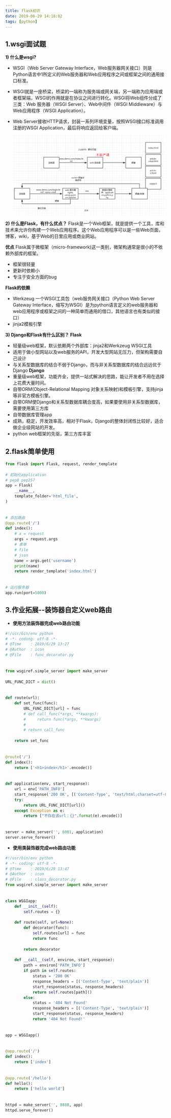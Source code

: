 ```yaml
---
title: flask初识
date: 2019-06-29 14:18:02
tags: [python]
---
```

## 1.wsgi面试题
**1) 什么是wsgi?**
- WSGI（Web Server Gateway Interface，Web服务器网关接口）则是Python语言中1所定义的Web服务器和Web应用程序之间或框架之间的通用接口标准。

- WSGI就是一座桥梁，桥梁的一端称为服务端或网关端，另一端称为应用端或者框架端，WSGI的作用就是在协议之间进行转化。WSGI将Web组件分成了三类：Web 服务器（WSGI Server）、Web中间件（WSGI Middleware）与Web应用程序（WSGI Application）。

- Web Server接收HTTP请求，封装一系列环境变量，按照WSGI接口标准调用注册的WSGI Application，最后将响应返回给客户端。

  <!-- more -->

  ![img](/img/python/flask/wsgi.png)

**2) 什么是Flask，有什么优点？**
Flask是一个Web框架，就是提供一个工具，库和技术来允许你构建一个Web应用程序。这个Web应用程序可以是一些Web页面，博客，wiki，基于Web的日里应用或商业网站。

**优点**
Flask属于微框架（micro-framework)这一类别，微架构通常是很小的不依赖外部库的框架。 

- 框架很轻量 
- 更新时依赖小 
- 专注于安全方面的bug

**Flask的依赖**
- Werkzeug 一个WSGI工具包（web服务网关接口（Python Web Server Gateway Interface，缩写为WSGI）是为python语言定义的web服务器和web应用程序或框架之间的一种简单而通用的借口，其他语言也有类似的接口）
- jinja2模板引擎

**3) Django和Flask有什么区别？**
**Flask**
- 轻量级web框架，默认依赖两个外部库：jinja2和Werkzeug WSGI工具
- 适用于做小型网站以及web服务的API，开发大型网站无压力，但架构需要自己设计
- 与关系型数据库的结合不弱于Django，而与非关系型数据库的结合远远优于Django
**Django**
- 重量级web框架，功能齐全，提供一站式解决的思路，能让开发者不用在选择上花费大量时间。
- 自带ORM(Object-Relational Mapping 对象关系映射)和模板引擎，支持jinja等非官方模板引擎。
- 自带ORM使Django和关系型数据库耦合度高，如果要使用非关系型数据库，需要使用第三方库
- 自带数据库管理app
- 成熟，稳定，开发效率高，相对于Flask，Django的整体封闭性比较好，适合做企业级网站的开发。
- python web框架的先驱，第三方库丰富
	
## 2.flask简单使用
```python
from flask import Flask, request, render_template

# 初始化application
# pep8 pep257
app = Flask(
    __name__,
    template_folder='html_file',
)


# 添加路由
@app.route('/')
def index():
    # a = request
    args = request.args
    # 表单
    # file
    # json
    name = args.get('username')
    print(name)
    return render_template('index.html')


# 运行服务器
app.run(port=5000)
```

## 3.作业拓展--装饰器自定义web路由
- **使用方法装饰器完成web路由功能**
```python
#!/usr/bin/env python
# -*- coding: utf-8 -*-
# @Time    : 2019/6/29 13:27
# @Author  : icon
# @File    : func_decorator.py


from wsgiref.simple_server import make_server

URL_FUNC_DICT = dict()


def route(url):
    def set_func(func):
        URL_FUNC_DICT[url] = func
        # def call_func(*args, **kwargs):
        #     return func(*args, **kwargs)
        #
        # return call_func

    return set_func


@route('/')
def index():
    return ['<h1>index</h1>'.encode()]


def application(env, start_response):
    url = env['PATH_INFO']
    start_response('200 OK', [('Content-Type', 'text/html;charset=utf-8')])
    try:
        return URL_FUNC_DICT[url]()
    except Exception as e:
        return ["不存在该url：{}".format(e).encode()]


server = make_server('', 6001, application)
server.serve_forever()
```
- **使用类装饰器完成web路由功能**
```python
#!/usr/bin/env python
# -*- coding: utf-8 -*-
# @Time    : 2019/6/29 13:47
# @Author  : icon
# @File    : class_decorator.py
from wsgiref.simple_server import make_server


class WSGIapp:
    def __init__(self):
        self.routes = {}

    def route(self, url=None):
        def decorator(func):
            self.routes[url] = func
            return func

        return decorator

    def __call__(self, environ, start_response):
        path = environ['PATH_INFO']
        if path in self.routes:
            status = '200 OK'
            response_headers = [('Content-Type', 'text/plain')]
            start_response(status, response_headers)
            return self.routes[path]()
        else:
            status = '404 Not Found'
            response_headers = [('Content-Type', 'text/plain')]
            start_response(status, response_headers)
            return '404 Not Found!'


app = WSGIapp()


@app.route('/')
def index():
    return ['index']


@app.route('/hello')
def hello():
    return ['hello world']


httpd = make_server('', 8888, app)
httpd.serve_forever()
```